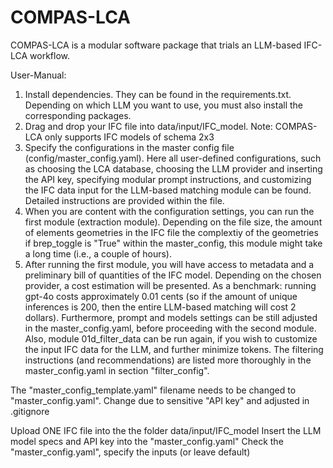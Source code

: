 # COMPAS-LCA

COMPAS-LCA is a modular software package that trials an LLM-based IFC-LCA workflow. 

User-Manual:
1. Install dependencies. They can be found in the requirements.txt. Depending on which LLM you want to use, you must also install the corresponding packages.
2. Drag and drop your IFC file into data/input/IFC_model. Note: COMPAS-LCA only supports IFC models of schema 2x3
3. Specify the configurations in the master config file (config/master_config.yaml). Here all user-defined configurations, such as choosing the LCA database, choosing the LLM provider and inserting the API key, specifying modular prompt instructions, and customizing the IFC data input for the LLM-based matching module can be found. Detailed instructions are provided within the file.
4. When you are content with the configuration settings, you can run the first module (extraction module). Depending on the file size, the amount of elements geometries in the IFC file the complextiy of the geometries if brep_toggle is "True" within the master_config, this module might take a long time (i.e., a couple of hours).
5. After running the first module, you will have access to metadata and a preliminary bill of quantities of the IFC model. Depending on the chosen provider, a cost estimation will be presented. As a benchmark: running gpt-4o costs approximately 0.01 cents (so if the amount of unique inferences is 200, then the entire LLM-based matching will cost 2 dollars). Furthermore, prompt and models settings can be still adjusted in the master_config.yaml, before proceeding with the second module. Also, module 01d_filter_data can be run again, if you wish to customize the input IFC data for the LLM, and further minimize tokens. The filtering instructions (and recommendations) are listed more thoroughly in the master_config.yaml in section "filter_config".




The "master_config_template.yaml" filename needs to be changed to "master_config.yaml". Change due to sensitive "API key" and adjusted in .gitignore


Upload ONE IFC file into the the folder data/input/IFC_model
Insert the LLM model specs and API key into the "master_config.yaml"
Check the "master_config.yaml", specify the inputs (or leave default)
